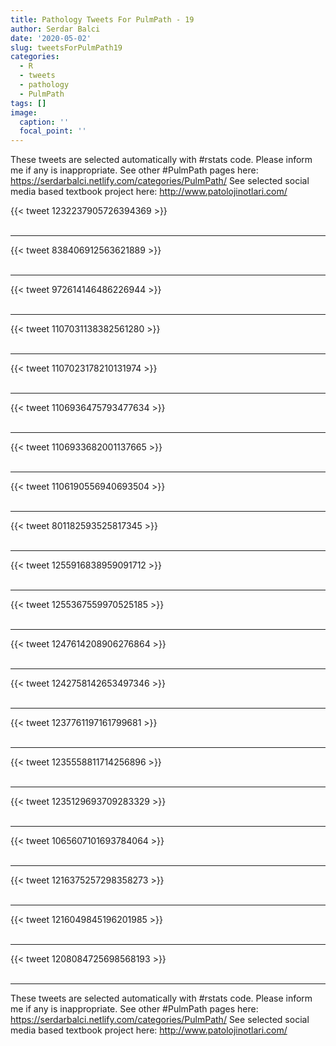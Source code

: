 ```yaml
---
title: Pathology Tweets For PulmPath - 19
author: Serdar Balci
date: '2020-05-02'
slug: tweetsForPulmPath19
categories:
  - R
  - tweets
  - pathology
  - PulmPath
tags: []
image:
  caption: ''
  focal_point: ''
---
```



These tweets are selected automatically with #rstats code. Please inform me if any is inappropriate.
See other #PulmPath pages here: https://serdarbalci.netlify.com/categories/PulmPath/ 
See selected social media based textbook project here: http://www.patolojinotlari.com/

{{< tweet 1232237905726394369 >}}
<br>
<br>
<hr>
{{< tweet 838406912563621889 >}}
<br>
<br>
<hr>
{{< tweet 972614146486226944 >}}
<br>
<br>
<hr>
{{< tweet 1107031138382561280 >}}
<br>
<br>
<hr>
{{< tweet 1107023178210131974 >}}
<br>
<br>
<hr>
{{< tweet 1106936475793477634 >}}
<br>
<br>
<hr>
{{< tweet 1106933682001137665 >}}
<br>
<br>
<hr>
{{< tweet 1106190556940693504 >}}
<br>
<br>
<hr>
{{< tweet 801182593525817345 >}}
<br>
<br>
<hr>
{{< tweet 1255916838959091712 >}}
<br>
<br>
<hr>
{{< tweet 1255367559970525185 >}}
<br>
<br>
<hr>
{{< tweet 1247614208906276864 >}}
<br>
<br>
<hr>
{{< tweet 1242758142653497346 >}}
<br>
<br>
<hr>
{{< tweet 1237761197161799681 >}}
<br>
<br>
<hr>
{{< tweet 1235558811714256896 >}}
<br>
<br>
<hr>
{{< tweet 1235129693709283329 >}}
<br>
<br>
<hr>
{{< tweet 1065607101693784064 >}}
<br>
<br>
<hr>
{{< tweet 1216375257298358273 >}}
<br>
<br>
<hr>
{{< tweet 1216049845196201985 >}}
<br>
<br>
<hr>
{{< tweet 1208084725698568193 >}}
<br>
<br>
<hr>


These tweets are selected automatically with #rstats code. Please inform me if any is inappropriate.
See other #PulmPath pages here: https://serdarbalci.netlify.com/categories/PulmPath/ 
See selected social media based textbook project here: http://www.patolojinotlari.com/
